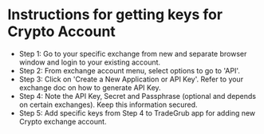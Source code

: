 # Instructions for getting keys for Crypto Account
 - Step 1: Go to your specific exchange from new and separate browser window and login to your existing account.
 - Step 2: From exchange account menu, select options to go to 'API'.
 - Step 3: Click on 'Create a New Application or API Key'. Refer to your exchange doc on how to generate API Key.
 - Step 4: Note the API Key, Secret and Passphrase (optional and depends on certain exchanges). Keep this information secured.
 - Step 5: Add specific keys from Step 4 to TradeGrub app for adding new Crypto exchange account.

